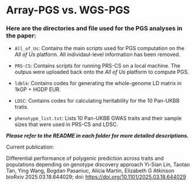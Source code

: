 # Array-PGS vs. WGS-PGS 
### Here are the directories and file used for the PGS analyses in the paper:

- `All_of_Us`: Contains the main scripts used for PGS computation on the *All of Us* platform. All individaul-level information has been removed. 

- `PRS-CS`: Contains scripts for running PRS-CS on a local machine. The outpus were uploaded back onto the *All of Us* platform to compute PGS.

- `ldblk`: Contains codes for generating the whole-genome LD matrix in 1kGP + HGDP EUR.

- `LDSC`: Contains codes for calculating heritability for the 10 Pan-UKBB tratis.

- `phenotype_list.txt`: Lists 10 Pan-UKBB GWAS traits and their sample sizes that were used in PRS-CS and LDSC.
  
***Please refer to the README in each folder for more detailed descriptions.***


Current publication: 

Differential performance of polygenic prediction across traits and populations depending on genotype discovery approach
Yi-Sian Lin, Taotao Tan, Ying Wang, Bogdan Pasaniuc, Alicia Martin, Elizabeth G Atkinson
bioRxiv 2025.03.18.644029; doi: https://doi.org/10.1101/2025.03.18.644029

